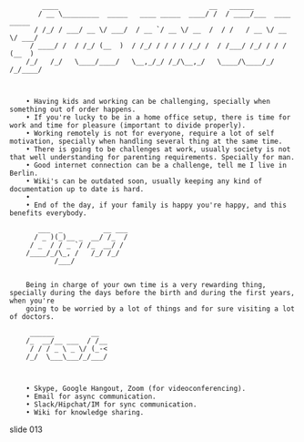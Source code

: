             ____                                     __   ______
           / __ \_________  _____   ____ _____  ____/ /  / ____/___  ____  _____
          / /_/ / ___/ __ \/ ___/  / __ `/ __ \/ __  /  / /   / __ \/ __ \/ ___/
         / ____/ /  / /_/ (__  )  / /_/ / / / / /_/ /  / /___/ /_/ / / / (__  )
        /_/   /_/   \____/____/   \__,_/_/ /_/\__,_/   \____/\____/_/ /_/____/



        • Having kids and working can be challenging, specially when something out of order happens.
        • If you're lucky to be in a home office setup, there is time for work and time for pleasure (important to divide properly).
        • Working remotely is not for everyone, require a lot of self motivation, specially when handling several thing at the same time.
        • There is going to be challenges at work, usually society is not that well understanding for parenting requirements. Specially for man.
        • Good internet connection can be a challenge, tell me I live in Berlin.
        • Wiki's can be outdated soon, usually keeping any kind of documentation up to date is hard.
        •
        • End of the day, if your family is happy you're happy, and this benefits everybody.

           ___  _          __ ___
          / _ )(_)__ _  __/ /_  /
         / _  / / _ `/ /_  __/ /
        /____/_/\_, /   /_/ /_/
               /___/


        Being in charge of your own time is a very rewarding thing, specially during the days before the birth and during the first years, when you're
        going to be worried by a lot of things and for sure visiting a lot of doctors.

         ______         __
        /_  __/__ ___  / /__
         / / / _ \ _ \/ (_-<
        /_/  \___\___/_/___/



        • Skype, Google Hangout, Zoom (for videoconferencing).
        • Email for async communication.
        • Slack/Hipchat/IM for sync communication.
        • Wiki for knowledge sharing.

















































































slide 013
